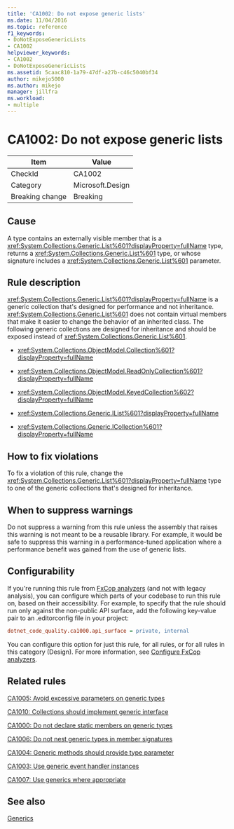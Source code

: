 ```yaml
---
title: 'CA1002: Do not expose generic lists'
ms.date: 11/04/2016
ms.topic: reference
f1_keywords:
- DoNotExposeGenericLists
- CA1002
helpviewer_keywords:
- CA1002
- DoNotExposeGenericLists
ms.assetid: 5caac810-1a79-47df-a27b-c46c5040bf34
author: mikejo5000
ms.author: mikejo
manager: jillfra
ms.workload:
- multiple
---
```

# CA1002: Do not expose generic lists

|Item|Value|
|-|-|
|CheckId|CA1002|
|Category|Microsoft.Design|
|Breaking change|Breaking|

## Cause

A type contains an externally visible member that is a <xref:System.Collections.Generic.List%601?displayProperty=fullName> type, returns a <xref:System.Collections.Generic.List%601> type, or whose signature includes a <xref:System.Collections.Generic.List%601> parameter.

## Rule description

<xref:System.Collections.Generic.List%601?displayProperty=fullName> is a generic collection that's designed for performance and not inheritance. <xref:System.Collections.Generic.List%601> does not contain virtual members that make it easier to change the behavior of an inherited class. The following generic collections are designed for inheritance and should be exposed instead of <xref:System.Collections.Generic.List%601>.

- <xref:System.Collections.ObjectModel.Collection%601?displayProperty=fullName>

- <xref:System.Collections.ObjectModel.ReadOnlyCollection%601?displayProperty=fullName>

- <xref:System.Collections.ObjectModel.KeyedCollection%602?displayProperty=fullName>

- <xref:System.Collections.Generic.IList%601?displayProperty=fullName>

- <xref:System.Collections.Generic.ICollection%601?displayProperty=fullName>

## How to fix violations

To fix a violation of this rule, change the <xref:System.Collections.Generic.List%601?displayProperty=fullName> type to one of the generic collections that's designed for inheritance.

## When to suppress warnings

Do not suppress a warning from this rule unless the assembly that raises this warning is not meant to be a reusable library. For example, it would be safe to suppress this warning in a performance-tuned application where a performance benefit was gained from the use of generic lists.

## Configurability

If you're running this rule from [FxCop analyzers](install-fxcop-analyzers.md) (and not with legacy analysis), you can configure which parts of your codebase to run this rule on, based on their accessibility. For example, to specify that the rule should run only against the non-public API surface, add the following key-value pair to an .editorconfig file in your project:

```ini
dotnet_code_quality.ca1000.api_surface = private, internal
```

You can configure this option for just this rule, for all rules, or for all rules in this category (Design). For more information, see [Configure FxCop analyzers](configure-fxcop-analyzers.md).

## Related rules

[CA1005: Avoid excessive parameters on generic types](../code-quality/ca1005.md)

[CA1010: Collections should implement generic interface](../code-quality/ca1010.md)

[CA1000: Do not declare static members on generic types](../code-quality/ca1000.md)

[CA1006: Do not nest generic types in member signatures](../code-quality/ca1006.md)

[CA1004: Generic methods should provide type parameter](../code-quality/ca1004.md)

[CA1003: Use generic event handler instances](../code-quality/ca1003.md)

[CA1007: Use generics where appropriate](../code-quality/ca1007.md)

## See also

[Generics](/dotnet/csharp/programming-guide/generics/index)
